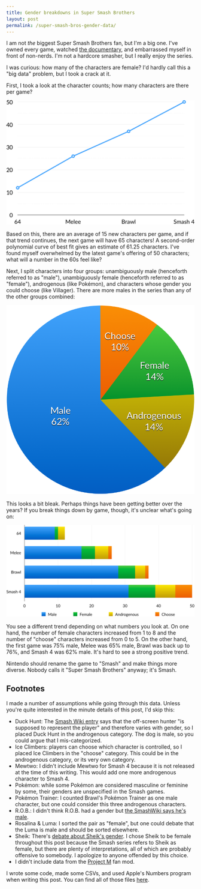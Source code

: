 ```yaml
---
title: Gender breakdowns in Super Smash Brothers
layout: post
permalink: /super-smash-bros-gender-data/
---
```

I am not _the_ biggest Super Smash Brothers fan, but I'm a big one. I've owned every game, watched [the documentary](http://www.eastpointpictures.com/documentary), and embarrassed myself in front of non-nerds. I'm not a hardcore smasher, but I really enjoy the series.

I was curious: how many of the characters are female? I'd hardly call this a "big data" problem, but I took a crack at it.

First, I took a look at the character counts; how many characters are there per game?

![Character counts graph](/uploads/smashdata/character_counts.gif)

Based on this, there are an average of 15 new characters per game, and if that trend continues, the next game will have 65 characters! A second-order polynomial curve of best fit gives an estimate of 61.25 characters. I've found myself overwhelmed by the latest game's offering of 50 characters; what will a number in the 60s feel like?

Next, I split characters into four groups: unambiguously male (henceforth referred to as "male"), unambiguously female (henceforth referred to as "female"), androgenous (like Pokémon), and characters whose gender you could choose (like Villager). There are more males in the series than any of the other groups combined:

![Gender breakdown for all games](/uploads/smashdata/genders_total.png)

This looks a bit bleak. Perhaps things have been getting better over the years? If you break things down by game, though, it's unclear what's going on:

![Gender breakdown by game](/uploads/smashdata/genders_by_game.png)

You see a different trend depending on what numbers you look at. On one hand, the number of female characters increased from 1 to 8 and the number of "choose" characters increased from 0 to 5. On the other hand, the first game was 75% male, Melee was 65% male, Brawl was back up to 76%, and Smash 4 was 62% male. It's hard to see a strong positive trend.

Nintendo should rename the game to "Smash" and make things more diverse. Nobody calls it "Super Smash Brothers" anyway; it's Smash.

## Footnotes

I made a number of assumptions while going through this data. Unless you're quite interested in the minute details of this post, I'd skip this:

- Duck Hunt: The [Smash Wiki entry](http://www.ssbwiki.com/Duck%20Hunt) says that the off-screen hunter "is supposed to represent the player" and therefore varies with gender, so I placed Duck Hunt in the androgenous category. The dog is male, so you could argue that I mis-categorized.
- Ice Climbers: players can choose which character is controlled, so I placed Ice Climbers in the "choose" category. This could be in the androgenous category, or its very own category.
- Mewtwo: I didn't include Mewtwo for Smash 4 because it is not released at the time of this writing. This would add one more androgenous character to Smash 4.
- Pokémon: while some Pokémon are considered masculine or feminine by some, their genders are unspecified in the Smash games.
- Pokémon Trainer: I counted Brawl's Pokémon Trainer as one male character, but one could consider this three androgenous characters.
- R.O.B.: I didn't think R.O.B. had a gender but [the SmashWiki says he's male](http://www.ssbwiki.com/R.O.B.).
- Rosalina & Luma: I sorted the pair as "female", but one could debate that the Luma is male and should be sorted elsewhere.
- Sheik: There's [debate about Sheik's gender](http://zeldawiki.org/Sheik#Gender). I chose Sheik to be female throughout this post because the Smash series refers to Sheik as female, but there are plenty of interpretations, all of which are probably offensive to somebody. I apologize to anyone offended by this choice.
- I didn't include data from the [Project M](http://projectmgame.com/en/) fan mod.

I wrote some code, made some CSVs, and used Apple's Numbers program when writing this post. You can find all of those files [here](https://github.com/EvanHahn/evanhahn-dot-com/tree/master/_poststuff/super-smash-character-data).
